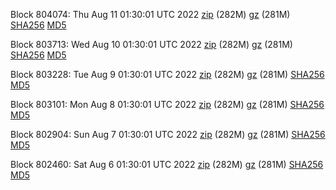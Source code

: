 Block 804074: Thu Aug 11 01:30:01 UTC 2022 [zip](https://files.01coin.io/mainnet/2022-08-11/bootstrap.dat.zip) (282M) [gz](https://files.01coin.io/mainnet/2022-08-11/bootstrap.dat.tar.gz) (281M) [SHA256](https://files.01coin.io/mainnet/2022-08-11/sha256.txt) [MD5](https://files.01coin.io/mainnet/2022-08-11/md5.txt)

Block 803713: Wed Aug 10 01:30:01 UTC 2022 [zip](https://files.01coin.io/mainnet/2022-08-10/bootstrap.dat.zip) (282M) [gz](https://files.01coin.io/mainnet/2022-08-10/bootstrap.dat.tar.gz) (281M) [SHA256](https://files.01coin.io/mainnet/2022-08-10/sha256.txt) [MD5](https://files.01coin.io/mainnet/2022-08-10/md5.txt)

Block 803228: Tue Aug  9 01:30:01 UTC 2022 [zip](https://files.01coin.io/mainnet/2022-08-09/bootstrap.dat.zip) (282M) [gz](https://files.01coin.io/mainnet/2022-08-09/bootstrap.dat.tar.gz) (281M) [SHA256](https://files.01coin.io/mainnet/2022-08-09/sha256.txt) [MD5](https://files.01coin.io/mainnet/2022-08-09/md5.txt)

Block 803101: Mon Aug  8 01:30:01 UTC 2022 [zip](https://files.01coin.io/mainnet/2022-08-08/bootstrap.dat.zip) (282M) [gz](https://files.01coin.io/mainnet/2022-08-08/bootstrap.dat.tar.gz) (281M) [SHA256](https://files.01coin.io/mainnet/2022-08-08/sha256.txt) [MD5](https://files.01coin.io/mainnet/2022-08-08/md5.txt)

Block 802904: Sun Aug  7 01:30:01 UTC 2022 [zip](https://files.01coin.io/mainnet/2022-08-07/bootstrap.dat.zip) (282M) [gz](https://files.01coin.io/mainnet/2022-08-07/bootstrap.dat.tar.gz) (281M) [SHA256](https://files.01coin.io/mainnet/2022-08-07/sha256.txt) [MD5](https://files.01coin.io/mainnet/2022-08-07/md5.txt)

Block 802460: Sat Aug  6 01:30:01 UTC 2022 [zip](https://files.01coin.io/mainnet/2022-08-06/bootstrap.dat.zip) (282M) [gz](https://files.01coin.io/mainnet/2022-08-06/bootstrap.dat.tar.gz) (281M) [SHA256](https://files.01coin.io/mainnet/2022-08-06/sha256.txt) [MD5](https://files.01coin.io/mainnet/2022-08-06/md5.txt)
